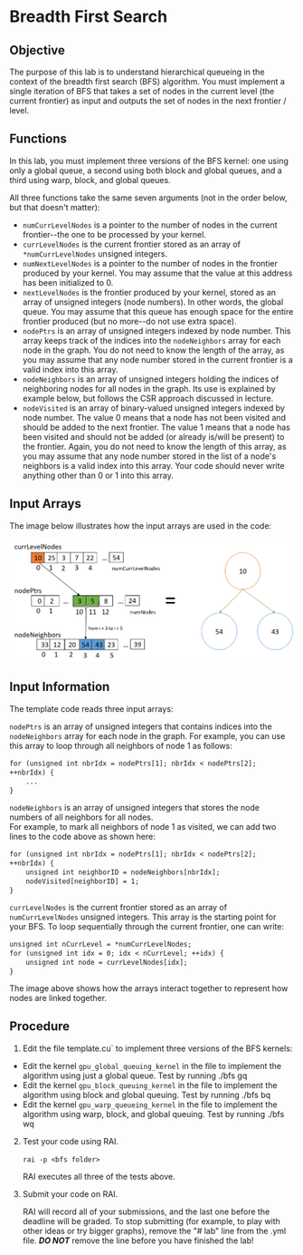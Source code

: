 # Breadth First Search

## Objective 
The purpose of this lab is to understand hierarchical queueing in the 
context of the breadth first search (BFS) algorithm. You must implement a 
single iteration of BFS that takes a set of nodes in the current level 
(the current frontier) as input and outputs the set of nodes in the
next frontier / level.

## Functions

In this lab, you must implement three versions of the BFS kernel: one
using only a global queue, a second using both block and global queues,
and a third using warp, block, and global queues.

All three functions take the same seven arguments (not in the order below,
but that doesn't matter):

* `numCurrLevelNodes` is a pointer to the number of nodes in the current
frontier--the one to be processed by your kernel.
* `currLevelNodes` is the current frontier stored as an array of 
`*numCurrLevelNodes` unsigned integers.
* `numNextLevelNodes` is a pointer to the number of nodes in the frontier
produced by your kernel.  You may assume that the value at this address
has been initialized to 0.
* `nextLevelNodes` is the frontier produced by your kernel, stored as
an array of unsigned integers (node numbers).  In other words, the
global queue.  You may assume that this queue has enough space for the
entire frontier produced (but no more--do not use extra space).
* `nodePtrs` is an array of unsigned integers indexed by node number.
This array keeps track of the indices into the `nodeNeighbors` array for
each node in the graph.
You do not need to know the length of the array, as you may assume that
any node number stored in the current frontier is a valid index into 
this array.
* `nodeNeighbors` is an array of unsigned integers holding the indices
of neighboring nodes for all nodes in the graph.  Its use is explained
by example below, but follows the CSR approach discussed in lecture.
* `nodeVisited` is an array of binary-valued unsigned integers indexed
by node number.  The value 0 means that a node has not been visited and
should be added to the next frontier.  The value 1 means that a node
has been visited and should not be added (or already is/will be present) 
to the frontier.  Again, you do not need to know the length of this
array, as you may assume that any node number stored in the 
list of a node's neighbors is a valid index into this array.
Your code should never write anything other than 0 or 1 into this array.


## Input Arrays

The image below illustrates how the input arrays are used in the code:

![image](assets/bfs.png "thumbnail")

## Input Information

The template code reads three input arrays:
 
`nodePtrs` is an array of unsigned integers that contains indices into 
the `nodeNeighbors` array for each node in the graph.
For example, you can use this array to loop through all neighbors of 
node 1 as follows:

    for (unsigned int nbrIdx = nodePtrs[1]; nbrIdx < nodePtrs[2]; ++nbrIdx) {
        ...
    }


`nodeNeighbors` is an array of unsigned integers that stores the node 
numbers of all neighbors for all nodes.  
For example, to mark all neighbors of node 1 as visited, we can add two 
lines to the code above as shown here:

    for (unsigned int nbrIdx = nodePtrs[1]; nbrIdx < nodePtrs[2]; ++nbrIdx) {
        unsigned int neighborID = nodeNeighbors[nbrIdx];
        nodeVisited[neighborID] = 1;
    }

`currLevelNodes` is the current frontier stored as an array of 
`numCurrLevelNodes` unsigned integers.  This array is the starting point 
for your BFS. To loop sequentially through the current frontier, one
can write:

    unsigned int nCurrLevel = *numCurrLevelNodes;
    for (unsigned int idx = 0; idx < nCurrLevel; ++idx) {
        unsigned int node = currLevelNodes[idx];
    }

The image above shows how the arrays interact together to represent how nodes are linked together.

## Procedure 
1. Edit the file template.cu` to implement three versions of the BFS kernels: 

* Edit the kernel `gpu_global_queuing_kernel` in the file to implement the algorithm using just a global queue. Test by running ./bfs gq
* Edit the kernel `gpu_block_queuing_kernel` in the file to implement the algorithm using block and global queuing. Test by running ./bfs bq
* Edit the kernel `gpu_warp_queueing_kernel` in the file to implement the algorithm using warp, block, and global queuing. Test by running ./bfs wq

2. Test your code using RAI.

    `rai -p <bfs folder>`

    RAI executes all three of the tests above.

3. Submit your code on RAI.

    RAI will record all of your submissions, and the last one before the
    deadline will be graded.  To stop submitting (for example, to play
    with other ideas or try bigger graphs), remove the "# lab" line
    from the .yml file.  ***DO NOT*** remove the line before you have
    finished the lab!
